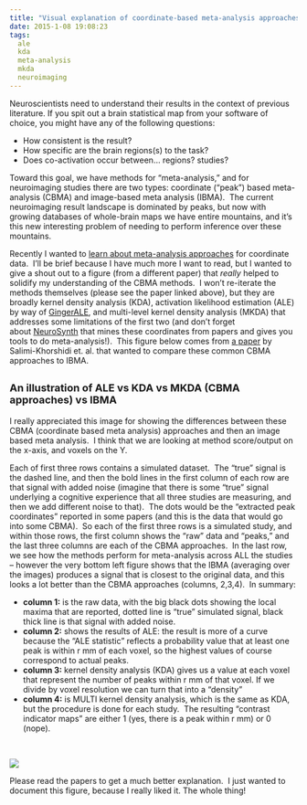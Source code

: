 ```yaml
---
title: "Visual explanation of coordinate-based meta-analysis approaches"
date: 2015-1-08 19:08:23
tags:
  ale
  kda
  meta-analysis
  mkda
  neuroimaging
---
```



Neuroscientists need to understand their results in the context of previous literature. If you spit out a brain statistical map from your software of choice, you might have any of the following questions:

- How consistent is the result?
- How specific are the brain regions(s) to the task?
- Does co-activation occur between… regions? studies?

Toward this goal, we have methods for “meta-analysis,” and for neuroimaging studies there are two types: coordinate (“peak”) based meta-analysis (CBMA) and image-based meta analysis (IBMA).  The current neuroimaging result landscape is dominated by peaks, but now with growing databases of whole-brain maps we have entire mountains, and it’s this new interesting problem of needing to perform inference over these mountains.

Recently I wanted to [learn about meta-analysis approaches](http://www.google.com/url?q=http%3A%2F%2Fwagerlab.colorado.edu%2Ffiles%2Fpapers%2FKober_Wager_2010.pdf&sa=D&sntz=1&usg=AFrqEzdnsW4WsN-4mIJVZoqVR962rQ2qyQ) for coordinate data.  I’ll be brief because I have much more I want to read, but I wanted to give a shout out to a figure (from a different paper) that *really* helped to solidify my understanding of the CBMA methods.  I won’t re-iterate the methods themselves (please see the paper linked above), but they are broadly kernel density analysis (KDA), activation likelihood estimation (ALE) by way of [GingerALE](http://www.brainmap.org/ale/), and multi-level kernel density analysis (MKDA) that addresses some limitations of the first two (and don’t forget about [NeuroSynth](http://www.google.com/url?q=http%3A%2F%2Fvsoch.com%2Fblog%2F2014%2F11%2Fchi-squared-test-of-independence-for-neuroimaging-meta-analysis%2F&sa=D&sntz=1&usg=AFrqEzenBf7F1n5jZPS-ZbJniKuGLSkXqA) that mines these coordinates from papers and gives you tools to do meta-analysis!).  This figure below comes from [a paper](http://www.sciencedirect.com/science/article/pii/S1053811908012901) by Salimi-Khorshidi et. al. that wanted to compare these common CBMA approaches to IBMA.


## **<span style="font-size: large;">An illustration of ALE vs KDA vs MKDA (CBMA approaches) vs IBMA</span>**

I really appreciated this image for showing the differences between these CBMA (coordinate based meta analysis) approaches and then an image based meta analysis.  I think that we are looking at method score/output on the x-axis, and voxels on the Y.

Each of first three rows contains a simulated dataset.  The “true” signal is the dashed line, and then the bold lines in the first column of each row are that signal with added noise (imagine that there is some “true” signal underlying a cognitive experience that all three studies are measuring, and then we add different noise to that).  The dots would be the “extracted peak coordinates” reported in some papers (and this is the data that would go into some CBMA).  So each of the first three rows is a simulated study, and within those rows, the first column shows the “raw” data and “peaks,” and the last three columns are each of the CBMA approaches.  In the last row, we see how the methods perform for meta-analysis across ALL the studies – however the very bottom left figure shows that the IBMA (averaging over the images) produces a signal that is closest to the original data, and this looks a lot better than the CBMA approaches (columns, 2,3,4).  In summary:

- **column 1:** is the raw data, with the big black dots showing the local maxima that are reported, dotted line is “true” simulated signal, black thick line is that signal with added noise.
- **column 2:** shows the results of ALE: the result is more of a curve because the “ALE statistic” reflects a probability value that at least one peak is within r mm of each voxel, so the highest values of course correspond to actual peaks.
- **column 3:** kernel density analysis (KDA) gives us a value at each voxel that represent the number of peaks within r mm of that voxel. If we divide by voxel resolution we can turn that into a “density”
- **column 4:** is MULTI kernel density analysis, which is the same as KDA, but the procedure is done for each study.  The resulting “contrast indicator maps” are either 1 (yes, there is a peak within r mm) or 0 (nope).

 

![](http://ars.els-cdn.com/content/image/1-s2.0-S1053811908012901-gr1.jpg)

Please read the papers to get a much better explanation.  I just wanted to document this figure, because I really liked it. The whole thing!


